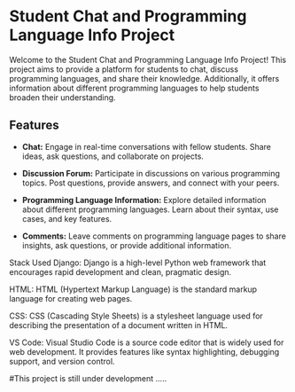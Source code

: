 # Student Chat and Programming Language Info Project

Welcome to the Student Chat and Programming Language Info Project! This project aims to provide a platform for students to chat, discuss programming languages, and share their knowledge. Additionally, it offers information about different programming languages to help students broaden their understanding.

## Features

- **Chat:** Engage in real-time conversations with fellow students. Share ideas, ask questions, and collaborate on projects.

- **Discussion Forum:** Participate in discussions on various programming topics. Post questions, provide answers, and connect with your peers.

- **Programming Language Information:** Explore detailed information about different programming languages. Learn about their syntax, use cases, and key features.

- **Comments:** Leave comments on programming language pages to share insights, ask questions, or provide additional information.

Stack Used
Django: Django is a high-level Python web framework that encourages rapid development and clean, pragmatic design.

HTML: HTML (Hypertext Markup Language) is the standard markup language for creating web pages.

CSS: CSS (Cascading Style Sheets) is a stylesheet language used for describing the presentation of a document written in HTML.

VS Code: Visual Studio Code is a source code editor that is widely used for web development. It provides features like syntax highlighting, debugging support, and version control.

#This project is still under development .....




